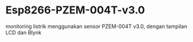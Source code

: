# Esp8266-PZEM-004T-v3.0
monitoring listrik menggunakan sensor PZEM-004T v3.0, dengan tampilan LCD dan Blynk
